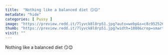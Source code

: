 ```yaml
---
title:  "Nothing like a balanced diet 😏😌"
metadate: "hide"
categories: [ Pussy ]
image: "https://preview.redd.it/7lyvck8l8rp51.jpg?auto=webp&s=c8c952526b9c2e88561308e7147e4bc5f68bbbcb"
thumb: "https://preview.redd.it/7lyvck8l8rp51.jpg?width=1080&crop=smart&auto=webp&s=0c4b6d09c11f92b381b0b38674d2040ecd5d6640"
visit: ""
---
```

Nothing like a balanced diet 😏😌
